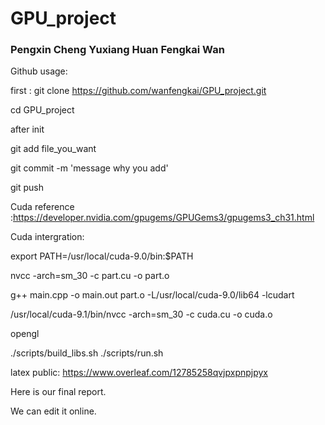 # GPU_project
### Pengxin Cheng Yuxiang Huan Fengkai Wan


Github usage:

first : git clone https://github.com/wanfengkai/GPU_project.git

cd GPU_project


after init

git add file_you_want

git commit -m 'message why you add'

git push

Cuda reference :https://developer.nvidia.com/gpugems/GPUGems3/gpugems3_ch31.html

Cuda intergration:

export PATH=/usr/local/cuda-9.0/bin:$PATH

nvcc -arch=sm_30 -c part.cu -o part.o

g++ main.cpp -o main.out part.o -L/usr/local/cuda-9.0/lib64 -lcudart


/usr/local/cuda-9.1/bin/nvcc -arch=sm_30 -c cuda.cu -o cuda.o


opengl

./scripts/build_libs.sh
./scripts/run.sh

latex public:
https://www.overleaf.com/12785258qvjpxpnpjpyx

Here is our final report.

We can edit it online.



 
